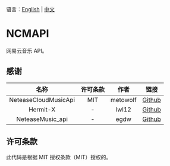 语言：[English](README.md) | [中文](README.zh.md)

# NCMAPI

网易云音乐 API。

## 感谢

|名称                   |许可条款|作者       |链接                                                       |
|:---:                  |:---:  |:---:      |:---:                                                      |
|NeteaseCloudMusicApi   |MIT    |metowolf   |[Github](https://github.com/metowolf/NeteaseCloudMusicApi) |
|Hermit-X               |-      |lwl12      |[Github](https://github.com/git376463184/Hermit-X)         |
|NeteaseMusic_api       |-      |egdw       |[Github](https://github.com/egdw/NeteaseMusic_api)         |

## 许可条款

此代码是根据 MIT 授权条款（MIT）授权的。
